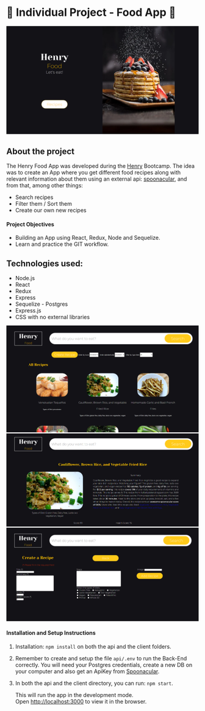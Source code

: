 # 🍕 Individual Project - Food App 🍳

 <img src="./Landing Page.png" />

## About the project

The Henry Food App was developed during the [Henry](https://www.soyhenry.com/) Bootcamp. The idea was to create an App where you get different food recipes along with relevant information about them using an external api: [spoonacular](https://spoonacular.com/food-api), and from that, among other things:

  - Search recipes
  - Filter them / Sort them
  - Create our own new recipes

#### Project Objectives

- Building an App using React, Redux, Node and Sequelize.
- Learn and practice the GIT workflow.

## Technologies used:
- Node.js
- React
- Redux
- Express
- Sequelize - Postgres
- Express.js
- CSS with no external libraries



 <img src="./Home.png" />
 <img src="./Detail.png" />
<img src="./Create Recipe.png" />

#### Installation and Setup Instructions
1. Installation: `npm install` on both the api and the client folders.

2. Remember to create and setup the file `api/.env` to run the Back-End correctly. You will need your Postgres credentials, create a new DB on your computer and also get an ApiKey from [Spoonacular](https://spoonacular.com/food-api).

2. In both the api and the client directory, you can run: `npm start`.

    This will run the app in the development mode.\
Open [http://localhost:3000](http://localhost:3000) to view it in the browser.